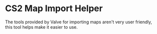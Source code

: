 # CS2 Map Import Helper
The tools provided by Valve for importing maps aren't very user friendly, this tool helps make it easier to use.
